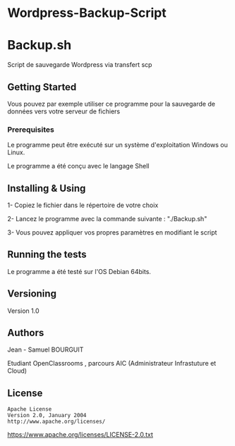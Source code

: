 # Wordpress-Backup-Script

# Backup.sh
Script de sauvegarde Wordpress via transfert scp 

## Getting Started
Vous pouvez par exemple utiliser ce programme pour la sauvegarde de données vers votre serveur de fichiers 

### Prerequisites

Le programme peut être exécuté  sur un système d'exploitation Windows ou Linux.

Le programme a été conçu avec le langage Shell 

## Installing & Using

1- Copiez le fichier dans le répertoire de votre choix

2- Lancez le programme avec la commande suivante : "./Backup.sh"

3- Vous pouvez appliquer vos propres paramètres en modifiant le script

## Running the tests

Le programme a été testé sur l'OS Debian 64bits. 

## Versioning

Version 1.0 

## Authors

Jean - Samuel BOURGUIT 

Etudiant OpenClassrooms , parcours AIC (Administrateur Infrastuture et Cloud)

## License
    Apache License
    Version 2.0, January 2004
    http://www.apache.org/licenses/
https://www.apache.org/licenses/LICENSE-2.0.txt
